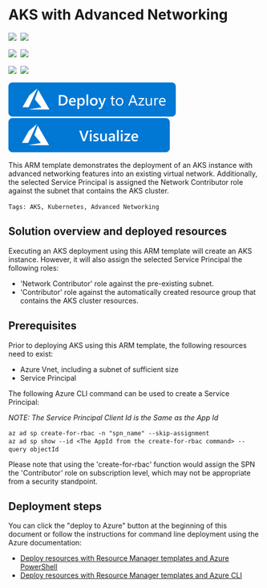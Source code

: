 # AKS with Advanced Networking

<IMG SRC="https://azurequickstartsservice.blob.core.windows.net/badges/101-aks-advanced-networking/PublicLastTestDate.svg" />&nbsp;
<IMG SRC="https://azurequickstartsservice.blob.core.windows.net/badges/101-aks-advanced-networking/PublicDeployment.svg" />&nbsp;

<IMG SRC="https://azurequickstartsservice.blob.core.windows.net/badges/101-aks-advanced-networking/FairfaxLastTestDate.svg" />&nbsp;
<IMG SRC="https://azurequickstartsservice.blob.core.windows.net/badges/101-aks-advanced-networking/FairfaxDeployment.svg" />&nbsp;

<IMG SRC="https://azurequickstartsservice.blob.core.windows.net/badges/101-aks-advanced-networking/BestPracticeResult.svg" />&nbsp;
<IMG SRC="https://azurequickstartsservice.blob.core.windows.net/badges/101-aks-advanced-networking/CredScanResult.svg" />&nbsp;

<a href="https://portal.azure.com/#create/Microsoft.Template/uri/https%3A%2F%2Fraw.githubusercontent.com%2FAzure%2Fazure-quickstart-templates%2Fmaster%2F101-aks-advanced-networking%2Fazuredeploy.json" target="_blank">
<img src="https://raw.githubusercontent.com/Azure/azure-quickstart-templates/master/1-CONTRIBUTION-GUIDE/images/deploytoazure.svg?sanitize=true"/>
</a>
<a href="http://armviz.io/#/?load=https%3A%2F%2Fraw.githubusercontent.com%2FAzure%2Fazure-quickstart-templates%2Fmaster%2F101-aks-advanced-networking%2Fazuredeploy.json" target="_blank">
<img src="https://raw.githubusercontent.com/Azure/azure-quickstart-templates/master/1-CONTRIBUTION-GUIDE/images/visualizebutton.svg?sanitize=true"/>
</a>

This ARM template demonstrates the deployment of an AKS instance with advanced networking features into an existing virtual network. Additionally, the selected Service Principal is assigned the Network Contributor role against the subnet that contains the AKS cluster.

`Tags: AKS, Kubernetes, Advanced Networking`

## Solution overview and deployed resources

Executing an AKS deployment using this ARM template will create an AKS instance. However, it will also assign the selected Service Principal the following roles:
- 'Network Contributor' role against the pre-existing subnet.
- 'Contributor' role against the automatically created resource group that contains the AKS cluster resources.

## Prerequisites

Prior to deploying AKS using this ARM template, the following resources need to exist:
- Azure Vnet, including a subnet of sufficient size
- Service Principal

The following Azure CLI command can be used to create a Service Principal:

_NOTE:  The Service Principal Client Id is the Same as the App Id_

```shell
az ad sp create-for-rbac -n "spn_name" --skip-assignment
az ad sp show --id <The AppId from the create-for-rbac command> --query objectId
```

Please note that using the 'create-for-rbac' function would assign the SPN the 'Contributor' role on subscription level, which may not be appropriate from a security standpoint.

## Deployment steps

You can click the "deploy to Azure" button at the beginning of this document or follow the instructions for command line deployment using the Azure documentation:
- [Deploy resources with Resource Manager templates and Azure PowerShell](https://docs.microsoft.com/en-us/azure/azure-resource-manager/resource-group-template-deploy)
- [Deploy resources with Resource Manager templates and Azure CLI](https://docs.microsoft.com/en-us/azure/azure-resource-manager/resource-group-template-deploy-cli)

